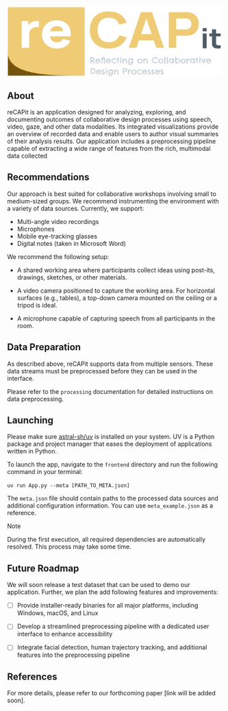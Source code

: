 <img src="logo.svg" width="500" title="Logo of reCAPit"/>

## About

reCAPit is an application designed for analyzing, exploring, and documenting outcomes of collaborative design processes using speech, video, gaze, and other data modalities. Its integrated visualizations provide an overview of recorded data and enable users to author visual summaries of their analysis results. Our application includes a preprocessing pipeline capable of extracting a wide range of features from the rich, multimodal data collected

## Recommendations

Our approach is best suited for collaborative workshops involving small to medium-sized groups. We recommend instrumenting the environment with a variety of data sources. Currently, we support:

* Multi-angle video recordings
* Microphones
* Mobile eye-tracking glasses
* Digital notes (taken in Microsoft Word)

We recommend the following setup:

* A shared working area where participants collect ideas using post-its, drawings, sketches, or other materials.

* A video camera positioned to capture the working area. For horizontal surfaces (e.g., tables), a top-down camera mounted on the ceiling or a tripod is ideal.

* A microphone capable of capturing speech from all participants in the room.


## Data Preparation

As described above, reCAPit supports data from multiple sensors. These data streams must be preprocessed before they can be used in the interface.

Please refer to the `processing` documentation for detailed instructions on data preprocessing.

## Launching

Please make sure [astral-sh/uv](https://github.com/astral-sh/uv) is installed on your system.
UV is a Python package and project manager that eases the deployment of applications written in Python.

To launch the app, navigate to the `frontend` directory and run the following command in your terminal:

`uv run App.py --meta [PATH_TO_META.json]`

The `meta.json` file should contain paths to the processed data sources and additional configuration information. You can use `meta_example.json` as a reference.

> [!NOTE]
> During the first execution, all required dependencies are automatically resolved. This process may take some time.


## Future Roadmap

We will soon release a test dataset that can be used to demo our application. Further, we plan the add following features and improvements:

- [ ] Provide installer-ready binaries for all major platforms, including Windows, macOS, and Linux

- [ ] Develop a streamlined preprocessing pipeline with a dedicated user interface to enhance accessibility

- [ ] Integrate facial detection, human trajectory tracking, and additional features into the preprocessing pipeline

## References

For more details, please refer to our forthcoming paper [link will be added soon].


